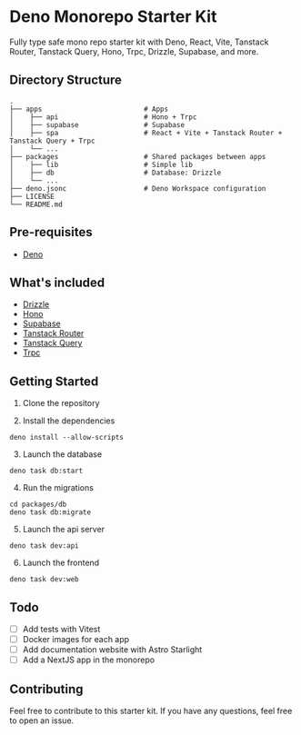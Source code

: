 # Deno Monorepo Starter Kit

Fully type safe mono repo starter kit with Deno, React, Vite, Tanstack Router, Tanstack Query, Hono, Trpc, Drizzle, Supabase, and more.

## Directory Structure

```
.
├── apps                         # Apps
│    ├── api                     # Hono + Trpc
│    ├── supabase                # Supabase
│    ├── spa                     # React + Vite + Tanstack Router + Tanstack Query + Trpc
│    └── ...
├── packages                     # Shared packages between apps
│    ├── lib                     # Simple lib
│    ├── db                      # Database: Drizzle
│    └── ...
├── deno.jsonc                   # Deno Workspace configuration
├── LICENSE
└── README.md
```

## Pre-requisites

- [Deno](https://deno.land/)


## What's included

- [Drizzle](https://drizzle.team/)
- [Hono](https://hono.dev/)
- [Supabase](https://supabase.com/)
- [Tanstack Router](https://tanstack.com/router/latest)
- [Tanstack Query](https://tanstack.com/query/latest)
- [Trpc](https://trpc.io/)

## Getting Started

1. Clone the repository

2. Install the dependencies

```shell
deno install --allow-scripts
```

3. Launch the database

```shell
deno task db:start
```

4. Run the migrations

```shell
cd packages/db
deno task db:migrate
```

5. Launch the api server

```shell
deno task dev:api
```

6. Launch the frontend

```shell
deno task dev:web
```

## Todo

- [ ] Add tests with Vitest
- [ ] Docker images for each app
- [ ] Add documentation website with Astro Starlight
- [ ] Add a NextJS app in the monorepo

## Contributing

Feel free to contribute to this starter kit. If you have any questions, feel free to open an issue.

